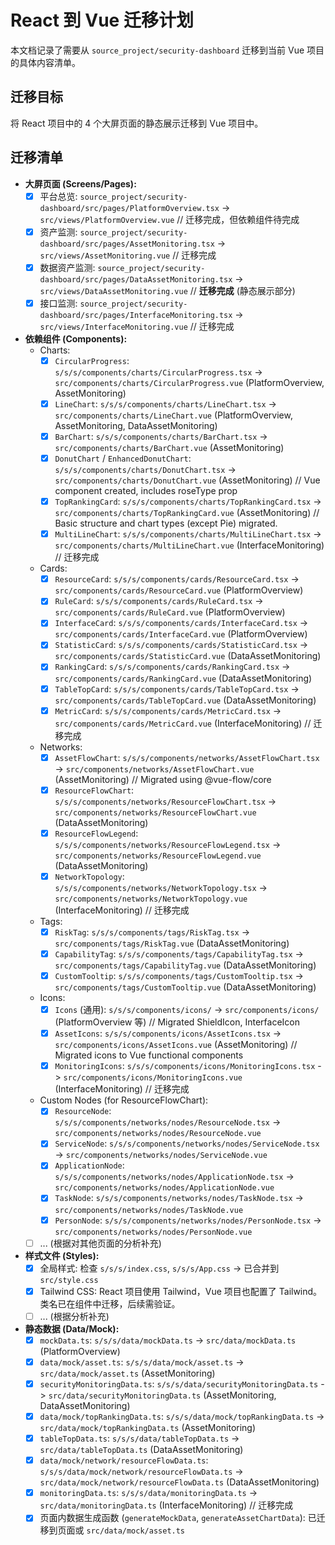 # React 到 Vue 迁移计划

本文档记录了需要从 `source_project/security-dashboard` 迁移到当前 Vue 项目的具体内容清单。

## 迁移目标

将 React 项目中的 4 个大屏页面的静态展示迁移到 Vue 项目中。

## 迁移清单

- **大屏页面 (Screens/Pages):**
  - [x] 平台总览: `source_project/security-dashboard/src/pages/PlatformOverview.tsx` -> `src/views/PlatformOverview.vue` // 迁移完成，但依赖组件待完成
  - [x] 资产监测: `source_project/security-dashboard/src/pages/AssetMonitoring.tsx` -> `src/views/AssetMonitoring.vue` // 迁移完成
  - [x] 数据资产监测: `source_project/security-dashboard/src/pages/DataAssetMonitoring.tsx` -> `src/views/DataAssetMonitoring.vue` // **迁移完成** (静态展示部分)
  - [x] 接口监测: `source_project/security-dashboard/src/pages/InterfaceMonitoring.tsx` -> `src/views/InterfaceMonitoring.vue` // 迁移完成
- **依赖组件 (Components):**
  - Charts:
    - [x] `CircularProgress`: `s/s/s/components/charts/CircularProgress.tsx` -> `src/components/charts/CircularProgress.vue` (PlatformOverview, AssetMonitoring)
    - [x] `LineChart`: `s/s/s/components/charts/LineChart.tsx` -> `src/components/charts/LineChart.vue` (PlatformOverview, AssetMonitoring, DataAssetMonitoring)
    - [x] `BarChart`: `s/s/s/components/charts/BarChart.tsx` -> `src/components/charts/BarChart.vue` (AssetMonitoring)
    - [x] `DonutChart` / `EnhancedDonutChart`: `s/s/s/components/charts/DonutChart.tsx` -> `src/components/charts/DonutChart.vue` (AssetMonitoring) // Vue component created, includes roseType prop
    - [x] `TopRankingCard`: `s/s/s/components/charts/TopRankingCard.tsx` -> `src/components/charts/TopRankingCard.vue` (AssetMonitoring) // Basic structure and chart types (except Pie) migrated.
    - [x] `MultiLineChart`: `s/s/s/components/charts/MultiLineChart.tsx` -> `src/components/charts/MultiLineChart.vue` (InterfaceMonitoring) // 迁移完成
  - Cards:
    - [x] `ResourceCard`: `s/s/s/components/cards/ResourceCard.tsx` -> `src/components/cards/ResourceCard.vue` (PlatformOverview)
    - [x] `RuleCard`: `s/s/s/components/cards/RuleCard.tsx` -> `src/components/cards/RuleCard.vue` (PlatformOverview)
    - [x] `InterfaceCard`: `s/s/s/components/cards/InterfaceCard.tsx` -> `src/components/cards/InterfaceCard.vue` (PlatformOverview)
    - [x] `StatisticCard`: `s/s/s/components/cards/StatisticCard.tsx` -> `src/components/cards/StatisticCard.vue` (DataAssetMonitoring)
    - [x] `RankingCard`: `s/s/s/components/cards/RankingCard.tsx` -> `src/components/cards/RankingCard.vue` (DataAssetMonitoring)
    - [x] `TableTopCard`: `s/s/s/components/cards/TableTopCard.tsx` -> `src/components/cards/TableTopCard.vue` (DataAssetMonitoring)
    - [x] `MetricCard`: `s/s/s/components/cards/MetricCard.tsx` -> `src/components/cards/MetricCard.vue` (InterfaceMonitoring) // 迁移完成
  - Networks:
    - [x] `AssetFlowChart`: `s/s/s/components/networks/AssetFlowChart.tsx` -> `src/components/networks/AssetFlowChart.vue` (AssetMonitoring) // Migrated using @vue-flow/core
    - [x] `ResourceFlowChart`: `s/s/s/components/networks/ResourceFlowChart.tsx` -> `src/components/networks/ResourceFlowChart.vue` (DataAssetMonitoring)
    - [x] `ResourceFlowLegend`: `s/s/s/components/networks/ResourceFlowLegend.tsx` -> `src/components/networks/ResourceFlowLegend.vue` (DataAssetMonitoring)
    - [x] `NetworkTopology`: `s/s/s/components/networks/NetworkTopology.tsx` -> `src/components/networks/NetworkTopology.vue` (InterfaceMonitoring) // 迁移完成
  - Tags:
    - [x] `RiskTag`: `s/s/s/components/tags/RiskTag.tsx` -> `src/components/tags/RiskTag.vue` (DataAssetMonitoring)
    - [x] `CapabilityTag`: `s/s/s/components/tags/CapabilityTag.tsx` -> `src/components/tags/CapabilityTag.vue` (DataAssetMonitoring)
    - [x] `CustomTooltip`: `s/s/s/components/tags/CustomTooltip.tsx` -> `src/components/tags/CustomTooltip.vue` (DataAssetMonitoring)
  - Icons:
    - [x] `Icons` (通用): `s/s/s/components/icons/` -> `src/components/icons/` (PlatformOverview 等) // Migrated ShieldIcon, InterfaceIcon
    - [x] `AssetIcons`: `s/s/s/components/icons/AssetIcons.tsx` -> `src/components/icons/AssetIcons.vue` (AssetMonitoring) // Migrated icons to Vue functional components
    - [x] `MonitoringIcons`: `s/s/s/components/icons/MonitoringIcons.tsx` -> `src/components/icons/MonitoringIcons.vue` (InterfaceMonitoring) // 迁移完成
  - Custom Nodes (for ResourceFlowChart):
    - [x] `ResourceNode`: `s/s/s/components/networks/nodes/ResourceNode.tsx` -> `src/components/networks/nodes/ResourceNode.vue`
    - [x] `ServiceNode`: `s/s/s/components/networks/nodes/ServiceNode.tsx` -> `src/components/networks/nodes/ServiceNode.vue`
    - [x] `ApplicationNode`: `s/s/s/components/networks/nodes/ApplicationNode.tsx` -> `src/components/networks/nodes/ApplicationNode.vue`
    - [x] `TaskNode`: `s/s/s/components/networks/nodes/TaskNode.tsx` -> `src/components/networks/nodes/TaskNode.vue`
    - [x] `PersonNode`: `s/s/s/components/networks/nodes/PersonNode.tsx` -> `src/components/networks/nodes/PersonNode.vue`
  - [ ] ... (根据对其他页面的分析补充)
- **样式文件 (Styles):**
  - [x] 全局样式: 检查 `s/s/s/index.css`, `s/s/s/App.css` -> 已合并到 `src/style.css`
  - [x] Tailwind CSS: React 项目使用 Tailwind，Vue 项目也配置了 Tailwind。类名已在组件中迁移，后续需验证。
  - [ ] ... (根据分析补充)
- **静态数据 (Data/Mock):**
  - [x] `mockData.ts`: `s/s/s/data/mockData.ts` -> `src/data/mockData.ts` (PlatformOverview)
  - [x] `data/mock/asset.ts`: `s/s/s/data/mock/asset.ts` -> `src/data/mock/asset.ts` (AssetMonitoring)
  - [x] `securityMonitoringData.ts`: `s/s/s/data/securityMonitoringData.ts` -> `src/data/securityMonitoringData.ts` (AssetMonitoring, DataAssetMonitoring)
  - [x] `data/mock/topRankingData.ts`: `s/s/s/data/mock/topRankingData.ts` -> `src/data/mock/topRankingData.ts` (AssetMonitoring)
  - [x] `tableTopData.ts`: `s/s/s/data/tableTopData.ts` -> `src/data/tableTopData.ts` (DataAssetMonitoring)
  - [x] `data/mock/network/resourceFlowData.ts`: `s/s/s/data/mock/network/resourceFlowData.ts` -> `src/data/mock/network/resourceFlowData.ts` (DataAssetMonitoring)
  - [x] `monitoringData.ts`: `s/s/s/data/monitoringData.ts` -> `src/data/monitoringData.ts` (InterfaceMonitoring) // 迁移完成
  - [x] 页面内数据生成函数 (`generateMockData`, `generateAssetChartData`): 已迁移到页面或 `src/data/mock/asset.ts`
